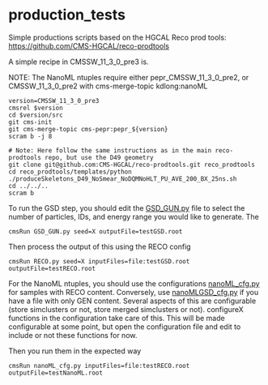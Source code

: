 # production_tests

Simple productions scripts based on the HGCAL Reco prod tools: https://github.com/CMS-HGCAL/reco-prodtools

A simple recipe in CMSSW_11_3_0_pre3 is.

NOTE: The NanoML ntuples require either pepr_CMSSW_11_3_0_pre2, or CMSSW_11_3_0_pre2 with cms-merge-topic kdlong:nanoML

```shell
version=CMSSW_11_3_0_pre3
cmsrel $version
cd $version/src
git cms-init
git cms-merge-topic cms-pepr:pepr_${version}
scram b -j 8

# Note: Here follow the same instructions as in the main reco-prodtools repo, but use the D49 geometry
git clone git@github.com:CMS-HGCAL/reco-prodtools.git reco_prodtools
cd reco_prodtools/templates/python
./produceSkeletons_D49_NoSmear_NoDQMNoHLT_PU_AVE_200_BX_25ns.sh
cd ../../..
scram b
```

To run the GSD step, you should edit the [GSD_GUN.py](GSD_GUN.py) file to select the number of particles, IDs, and energy range you would like to generate. The

```cmsRun GSD_GUN.py seed=X outputFile=testGSD.root```

Then process the output of this using the RECO config

```cmsRun RECO.py seed=X inputFiles=file:testGSD.root outputFile=testRECO.root```

For the NanoML ntuples, you should use the configurations [nanoML_cfg.py](nanoML_cfg.py) for samples with RECO content. Conversely, use [nanoMLGSD_cfg.py](nanoMLGSD_cfg) if you have a file with only GEN content. Several aspects of this are configurable (store simclusters or not, store merged simclusters or not). configureX functions in the configuration take care of this. This will be made configurable at some point, but open the configuration file and edit to include or not these functions for now.

Then you run them in the expected way

```cmsRun nanoML_cfg.py inputFiles=file:testRECO.root outputFile=testNanoML.root```

